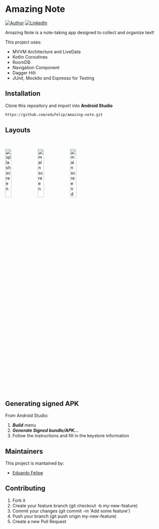 # Amazing Note
[![Author](https://img.shields.io/static/v1?label=@author&message=Eduardo%20Santos&color=navy)](https://github.com/edufelip)
[![LinkedIn](https://img.shields.io/static/v1?label=@linkedin&message=@edu_santos&color=blue)](https://www.linkedin.com/in/eduardo-felipe-dev/)

Amazing Note is a note-taking app designed to collect and organize text!

This project uses:
* MVVM Architecture and LiveData
* Kotlin Coroutines
* RoomDB
* Navigation Component
* Dagger Hilt
* JUnit, Mockito and Espresso for Testing

## Installation
Clone this repository and import into **Android Studio**
```bash
https://github.com/edufelip/amazing-note.git
```

## Layouts
<br>
  <p align="left">
            <img alt="splash screen"
            src="https://i.imgur.com/Svl1c0g.png" width="20%" 
            title="splash screen">
            <img alt="main screen"
            src="https://i.imgur.com/tg3wZi8.png" width="20%" 
            title="main screen">
            <img alt="main screen dark"
            src="https://i.imgur.com/AFtpBuB.png" width="20%" 
            title="main screen dark">
  
## Generating signed APK
From Android Studio:
1. ***Build*** menu
2. ***Generate Signed bundle/APK...***
3. Follow the instructions and fill in the keystore information

## Maintainers
This project is mantained by:
* [Eduardo Felipe](http://github.com/edufelip)

## Contributing

1. Fork it
2. Create your feature branch (git checkout -b my-new-feature)
3. Commit your changes (git commit -m 'Add some feature')
4. Push your branch (git push origin my-new-feature)
5. Create a new Pull Request
